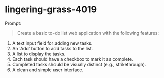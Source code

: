 # lingering-grass-4019

Prompt:
> Create a basic to-do list web application with the following features:

1.  A text input field for adding new tasks.
2.  An 'Add' button to add tasks to the list.
3.  A list to display the tasks.
4.  Each task should have a checkbox to mark it as complete.
5.  Completed tasks should be visually distinct (e.g., strikethrough).
6.  A clean and simple user interface.